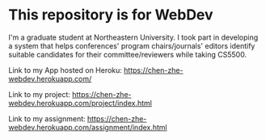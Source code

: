 # This repository is for WebDev

I'm a graduate student at Northeastern University. I took part in developing a system that helps conferences' program chairs/journals' editors identify suitable candidates for their committee/reviewers while taking CS5500.

Link to my App hosted on Heroku:
<https://chen-zhe-webdev.herokuapp.com/>

Link to my project:
<https://chen-zhe-webdev.herokuapp.com/project/index.html>

Link to my assignment:
<https://chen-zhe-webdev.herokuapp.com/assignment/index.html>

